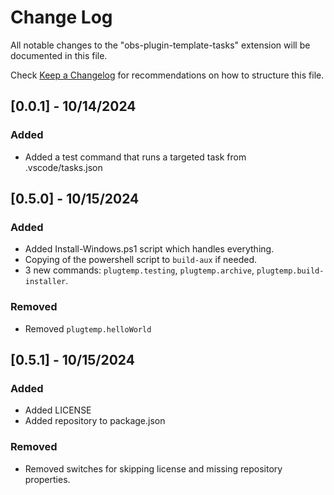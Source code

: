 # Change Log

All notable changes to the "obs-plugin-template-tasks" extension will be documented in this file.

Check [Keep a Changelog](http://keepachangelog.com/) for recommendations on how to structure this file.

## [0.0.1] - 10/14/2024

### Added

 - Added a test command that runs a targeted task from .vscode/tasks.json

## [0.5.0] - 10/15/2024

### Added

 - Added Install-Windows.ps1 script which handles everything.
 - Copying of the powershell script to `build-aux` if needed.
 - 3 new commands: `plugtemp.testing`, `plugtemp.archive`, `plugtemp.build-installer`.

### Removed

 - Removed `plugtemp.helloWorld`

## [0.5.1] - 10/15/2024

### Added

 - Added LICENSE
 - Added repository to package.json

### Removed
 - Removed switches for skipping license and missing repository properties.